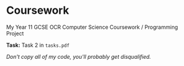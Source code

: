 # Coursework
My Year 11 GCSE OCR Computer Science Coursework / Programming Project


**Task:** Task 2 in `tasks.pdf`


*Don't copy all of my code, you'll probably get disqualified.*
